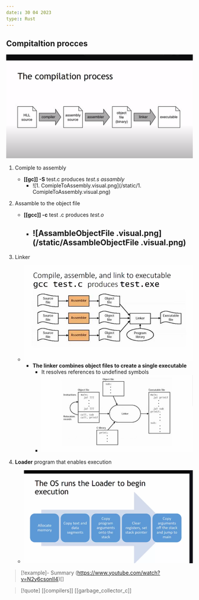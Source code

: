 ```yaml
---
date:: 30 04 2023
type:: Rust
---
```

## Compitaltion procces

![CompliationProcess_visual.png](/static/CompliationProcess_visual.png)
1. Comiple  to assembly 
	- **[[gc]]  -S** test.c produces *test.s assambly* 
		- ![1. ComipleToAssembly.visual.png](/static/1. ComipleToAssembly.visual.png) 
2. Assamble to the object file 
	- **[[gcc]] -c**  test .c produces *test.o*
		- ![AssambleObjectFile .visual.png](/static/AssambleObjectFile .visual.png)
			- 

3. Linker 
	- ![Linker_visual.png](/static/Linker_visual.png)
	  - **The linker combines object files to create a single executable** 
		  - It resolves references to undefined symbols 
		  - ![HowLinkerWorks_visual.png](/static/HowLinkerWorks_visual.png)
4. **Loader** program that enables execution 
	- ![Loader_visual.png](/static/Loader_visual.png)

>[!example]- Summary
> (https://www.youtube.com/watch?v=N2y6csonII4)[]

>[!quote] [[compilers]] [[garbage_collector_c]]